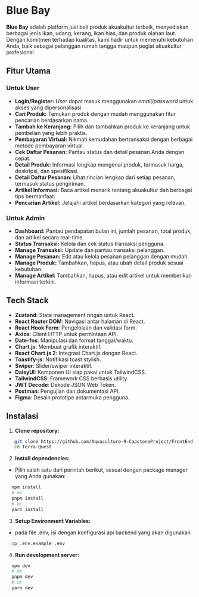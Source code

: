 # Blue Bay

**Blue Bay** adalah platform jual beli produk akuakultur terbaik, menyediakan berbagai jenis ikan, udang, kerang, ikan hias, dan produk olahan laut. Dengan komitmen terhadap kualitas, kami hadir untuk memenuhi kebutuhan Anda, baik sebagai pelanggan rumah tangga maupun pegiat akuakultur profesional.

## Fitur Utama

### Untuk User

- **Login/Register:** _User_ dapat masuk menggunakan _email/password_ untuk akses yang dipersonalisasi.
- **Cari Produk:** Temukan produk dengan mudah menggunakan fitur pencarian berdasarkan nama.
- **Tambah ke Keranjang:** Pilih dan tambahkan produk ke keranjang untuk pembelian yang lebih praktis.
- **Pembayaran Virtual:** Nikmati kemudahan bertransaksi dengan berbagai metode pembayaran virtual.
- **Cek Daftar Pesanan:** Pantau status dan detail pesanan Anda dengan cepat.
- **Detail Produk:** Informasi lengkap mengenai produk, termasuk harga, deskripsi, dan spesifikasi.
- **Detail Daftar Pesanan:** Lihat rincian lengkap dari setiap pesanan, termasuk status pengiriman.
- **Artikel Informasi:** Baca artikel menarik tentang akuakultur dan berbagai tips bermanfaat.
- **Pencarian Artikel:** Jelajahi artikel berdasarkan kategori yang relevan.

### Untuk Admin

- **Dashboard:** Pantau pendapatan bulan ini, jumlah pesanan, total produk, dan artikel secara real-time.
- **Status Transaksi:** Kelola dan cek status transaksi pengguna.
- **Manage Transaksi:** Update dan pantau transaksi pelanggan.
- **Manage Pesanan:** Edit atau kelola pesanan pelanggan dengan mudah.
- **Manage Produk:** Tambahkan, hapus, atau ubah detail produk sesuai kebutuhan.
- **Manage Artikel:** Tambahkan, hapus, atau edit artikel untuk memberikan informasi terkini.

## Tech Stack

- **Zustand**: State management ringan untuk React.
- **React Router DOM**: Navigasi antar halaman di React.
- **React Hook Form**: Pengelolaan dan validasi form.
- **Axios**: Client HTTP untuk permintaan API.
- **Date-fns**: Manipulasi dan format tanggal/waktu.
- **Chart.js**: Membuat grafik interaktif.
- **React Chart.js 2**: Integrasi Chart.js dengan React.
- **Toastify-js**: Notifikasi toast stylish.
- **Swiper**: Slider/swiper interaktif.
- **DaisyUI**: Komponen UI siap pakai untuk TailwindCSS.
- **TailwindCSS**: Framework CSS berbasis utility.
- **JWT Decode**: Dekode JSON Web Token.
- **Postman**: Pengujian dan dokumentasi API.
- **Figma**: Desain prototipe antarmuka pengguna.

## Instalasi

1. **Clone repository:**

```bash
   git clone https://github.com/Aquaculture-9-CapstoneProject/FrontEnd.git
   cd Terra-Quest
```

2. **Install dependencies:**

- Pilih salah satu dari perintah berikut, sesuai dengan package manager yang Anda gunakan:

```bash
  npm install
  # or
  pnpm install
  # or
  yarn install
```

3. **Setup Environment Variables:**

- pada file .env, isi dengan konfigurasi api backend yang akan digunakan

```bash
  cp .env.example .env
```

4. **Run development server:**

```bash
  npm dev
  # or
  pnpm dev
  # or
  yarn dev
```
